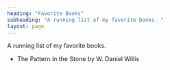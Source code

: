```yaml
---
heading: "Favorite Books"
subheading: "A running list of my favorite books. "
layout: page
---
```

A running list of my favorite books. 
* The Pattern in the Stone by W. Daniel Willis